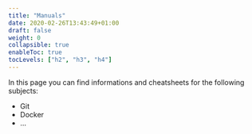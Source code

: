 ```yaml
---
title: "Manuals"
date: 2020-02-26T13:43:49+01:00
draft: false
weight: 0
collapsible: true
enableToc: true
tocLevels: ["h2", "h3", "h4"]
---
```


In this page you can find informations and cheatsheets for the following subjects:

* Git
* Docker
* ...